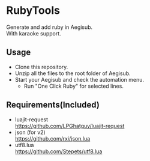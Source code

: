 # RubyTools
Generate and add ruby in Aegisub.   
With karaoke support.

## Usage  
- Clone this repository.  
- Unzip all the files to the root folder of Aegisub.  
- Start your Aegisub and check the automation menu.  
  - Run "One Click Ruby" for selected lines.  
  
## Requirements(Included)    
 - luajit-request  
  https://github.com/LPGhatguy/luajit-request   
 - json (for v2)  
  https://github.com/rxi/json.lua
 - utf8.lua  
  https://github.com/Stepets/utf8.lua

